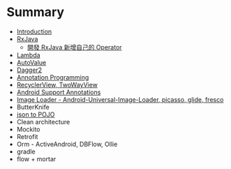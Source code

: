 # Summary

* [Introduction](README.md)
* [RxJava](RxJava.md)
   * [開發 RxJava 新增自己的 Operator](kai_fa_rxjava_xin_zeng_zi_ji_de_operator.md)
* [Lambda](lambda.md)
* [AutoValue](autovalue.md)
* [Dagger2](dagger2.md)
* [Annotation Programming](annotation_programming.md)
* [RecyclerView, TwoWayView](recyclerview_twowayview.md)
* [Android Support Annotations](android_support_annotations.md)
* [Image Loader - Android-Universal-Image-Loader, picasso, glide, fresco](image_loader_android-universal-image-loader,_picasso,_glide,_fresco.md)
* ButterKnife
* [json to POJO](json_to_pojo.md)
* Clean architecture
* Mockito
* Retrofit
* Orm - ActiveAndroid, DBFlow, Ollie
* gradle
* flow + mortar

